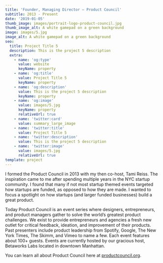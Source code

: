 ```yaml
---
title: 'Founder, Managing Director — Product Council'
subtitle: 2013 - Present
date: '2019-01-05'
thumb_image: images/portrait-logo-product-council.jpg
thumb_image_alt: A white gamepad on a green background
image: images/5.jpg
image_alt: A white gamepad on a green background
seo:
  title: Project Title 5
  description: This is the project 5 description
  extra:
    - name: 'og:type'
      value: website
      keyName: property
    - name: 'og:title'
      value: Project Title 5
      keyName: property
    - name: 'og:description'
      value: This is the project 5 description
      keyName: property
    - name: 'og:image'
      value: images/5.jpg
      keyName: property
      relativeUrl: true
    - name: 'twitter:card'
      value: summary_large_image
    - name: 'twitter:title'
      value: Project Title 5
    - name: 'twitter:description'
      value: This is the project 5 description
    - name: 'twitter:image'
      value: images/5.jpg
      relativeUrl: true
template: project
---
```

I formed the Product Council in 2013 with my then co-host, Tami Reiss. The inspiration came to me after spending multiple years in the NYC startup community. I found that many if not most startup themed events targeted how startups are funded, as opposed to how they are made. I wanted to focus a spotlight on how startups (and larger funded businesses) build a great product. 

Today Product Council is an event series where designers, entrepreneurs, and product managers gather to solve the world’s greatest product challenges. We exist to provide entrepreneurs and agencies a fresh new outlet for critical feedback, ideation, and improvement of their products. Past presenters include product leadership from Spotify, Google, The New York Times, The Skimm, and Vimeo to name a few. Each event features about 100+ guests. Events are currently hosted by our gracious host, Betaworks Labs located in downtown Manhattan.

You can learn all about Product Council here at [productcouncil.org](https://productcouncil.org/).
